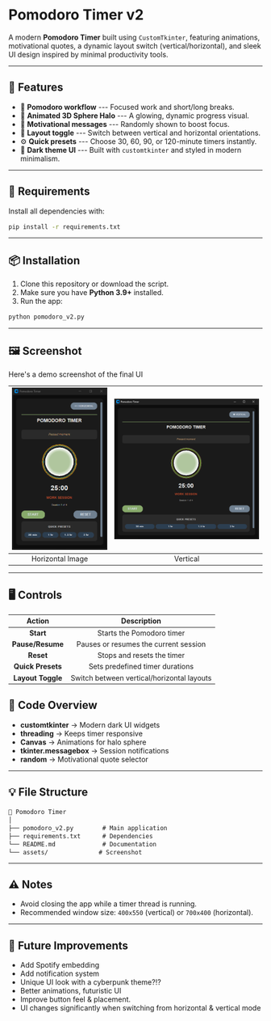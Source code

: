 # Pomodoro Timer v2

A modern **Pomodoro Timer** built using `CustomTkinter`, featuring
animations, motivational quotes, a dynamic layout switch
(vertical/horizontal), and sleek UI design inspired by minimal
productivity tools.

------------------------------------------------------------------------

## 🚀 Features

-   🧠 **Pomodoro workflow** --- Focused work and short/long breaks.
-   🎨 **Animated 3D Sphere Halo** --- A glowing, dynamic progress
    visual.
-   💬 **Motivational messages** --- Randomly shown to boost focus.
-   🧭 **Layout toggle** --- Switch between vertical and horizontal
    orientations.
-   ⚙️ **Quick presets** --- Choose 30, 60, 90, or 120-minute timers
    instantly.
-   🌙 **Dark theme UI** --- Built with `customtkinter` and styled in
    modern minimalism.

------------------------------------------------------------------------

## 🧩 Requirements

Install all dependencies with:

``` bash
pip install -r requirements.txt
```

------------------------------------------------------------------------

## 📦 Installation

1.  Clone this repository or download the script.
2.  Make sure you have **Python 3.9+** installed.
3.  Run the app:

``` bash
python pomodoro_v2.py
```

------------------------------------------------------------------------

## 🖼️ Screenshot

Here's a demo screenshot of the final UI

| ![Image 1](assets/screenshot1.png) | ![Image 2](assets/screenshot2.png) |
|:-----------------------------:|:-----------------------------:|
| Horizontal Image              | Vertical                      |

------------------------------------------------------------------------

## 🖥️ Controls

| Action             |    Description                              |
|:------------------:|:-------------------------------------------:|
| **Start**          | Starts the Pomodoro timer                   |
| **Pause/Resume**   | Pauses or resumes the current session       |
| **Reset**          | Stops and resets the timer                  |
| **Quick Presets**  | Sets predefined timer durations             |
| **Layout Toggle**  | Switch between vertical/horizontal layouts  |

## 🌈 Code Overview

-   **customtkinter** → Modern dark UI widgets
-   **threading** → Keeps timer responsive
-   **Canvas** → Animations for halo sphere
-   **tkinter.messagebox** → Session notifications
-   **random** → Motivational quote selector

------------------------------------------------------------------------

## 💡 File Structure

    📁 Pomodoro Timer
    │
    ├── pomodoro_v2.py        # Main application
    ├── requirements.txt      # Dependencies
    └── README.md             # Documentation
    └── assets/              # Screenshot

------------------------------------------------------------------------

## ⚠️ Notes

-   Avoid closing the app while a timer thread is running.
-   Recommended window size: `400x550` (vertical) or `700x400`
    (horizontal).

------------------------------------------------------------------------

## 🧠 Future Improvements

- Add Spotify embedding
- Add notification system
- Unique UI look with a cyberpunk theme?!?
- Better animations, futuristic UI
- Improve button feel & placement.
- UI changes significantly when switching from horizontal & vertical mode
